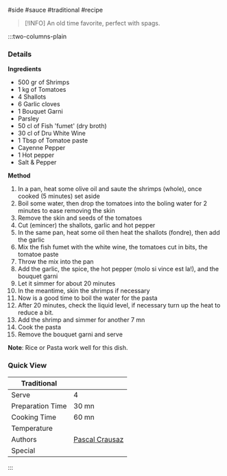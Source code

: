 #side #sauce #traditional #recipe

> [!INFO]
> An old time favorite, perfect with spags.

:::two-columns-plain

### Details
**Ingredients**

- 500 gr of Shrimps
- 1 kg of Tomatoes
- 4 Shallots
- 6 Garlic cloves
- 1 Bouquet Garni
- Parsley
- 50 cl of Fish 'fumet' (dry broth)
- 30 cl of Dru White Wine
- 1 Tbsp of Tomatoe paste
- Cayenne Pepper
- 1 Hot pepper
- Salt & Pepper


**Method**

1. In a pan, heat some olive oil and saute the shrimps (whole), once cooked (5 minutes) set aside
2. Boil some water, then drop the tomatoes into the boling water for 2 minutes to ease removing the skin
3. Remove the skin and seeds of the tomatoes
4. Cut (emincer) the shallots, garlic and hot pepper
5. In the same pan, heat some oil then heat the shallots (fondre), then add the garlic
6. Mix the fish fumet with the white wine, the tomatoes cut in bits, the tomatoe paste
7. Throw the mix into the pan
8. Add the garlic, the spice, the hot pepper (molo si vince est la!), and the bouquet garni
9. Let it simmer for about 20 minutes
10. In the meantime, skin the shrimps if necessary
11. Now is a good time to boil the water for the pasta
12. After 20 minutes, check the liquid level, if necessary turn up the heat to reduce a bit.
13. Add the shrimp and simmer for another 7 mn
14. Cook the pasta
15. Remove the bouquet garni and serve

**Note**: Rice or Pasta work well for this dish.


### Quick View
| Traditional      |                                                |
| ---------------- | ---------------------------------------------- |
| Serve            | 4                                              |
| Preparation Time | 30 mn                                          |
| Cooking Time     | 60 mn                                          |
| Temperature      |                                                |
| Authors          | [Pascal Crausaz](mailto:pascal@askpascal.com)  |
| Special          |                                                |

:::

